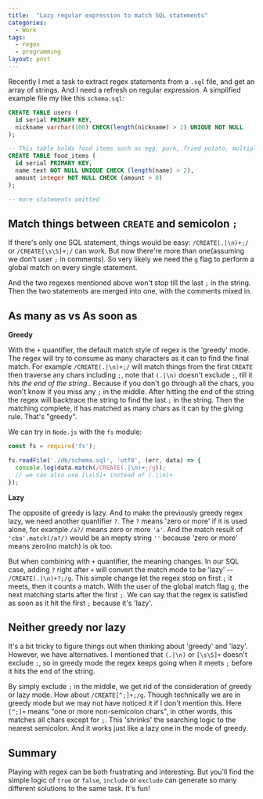 ```yaml
---
title:  "Lazy regular expression to match SQL statements"
categories:
  - Work
tags:
  - regex
  - programming
layout: post
---
```


Recently I met a task to extract regex statements from a `.sql` file, and get an array of strings. And I need a refresh on regular expression. A simplified example file my like this `schema.sql`:

```SQL
CREATE TABLE users (
  id serial PRIMARY KEY,
  nickname varchar(100) CHECK(length(nickname) > 2) UNIQUE NOT NULL
);

-- This table holds food items such as egg, pork, fried potato, multiple food items
CREATE TABLE food_items (
  id serial PRIMARY KEY,
  name text NOT NULL UNIQUE CHECK (length(name) > 2),
  amount integer NOT NULL CHECK (amount > 0)
);

-- more statements omitted
```

## Match things between `CREATE` and semicolon `;`

If there's only one SQL statement, things would be easy: `/CREATE(.|\n)+;/` or `/CREATE[\s\S]+;/` can work. But now there're more than one(assuming we don't user `;` in comments). So very likely we need the `g` flag to perform a global match on every single statement.

And the two regexes mentioned above won't stop till the last `;` in the string. Then the two statements are merged into one, with the comments mixed in.

## As many as vs As soon as

**Greedy**

With the `+` quantifier, the default match style of regex is the 'greedy' mode. The regex will try to consume as many characters as it can to find the final match. For example `/CREATE(.|\n)+;/` will match things from the first `CREATE` then traverse any chars including `;`, note that `(.|\n)` doesn't exclude `;`, till it hits *the end of the string.*. Because if you don't go through all the chars, you won't know if you miss any `;` in the middle. After hitting the end of the string the regex will backtrace the string to find the last `;` in the string. Then the matching complete, it has matched as many chars as it can by the giving rule. That's "greedy".

We can try in `Node.js` with the `fs` module:

```js
const fs = require('fs');

fs.readFile('./db/schema.sql', 'utf8', (err, data) => {
  console.log(data.match(/CREATE(.|\n)+;/g));
  // we can also use [\s\S]+ instead of (.|\n)+
});
```

**Lazy**

The opposite of greedy is lazy. And to make the previously greedy regex lazy, we need another quantifier `?`. The `?` means 'zero or more' if it is used alone, for example `/a?/` means zero or more `'a'`. And the match result of `'cba'.match(/a?/)` would be an mepty string `''` because 'zero or more' means zero(no match) is ok too.

But when combining with `+` quantifier, the meaning changes. In our SQL case, adding `?` right after `+` will convert the match mode to be 'lazy' -- `/CREATE(.|\n)+?;/g`. This simple change let the regex stop on first `;` it meets, then it counts a match. With the user of the global match flag `g`, the next matching starts after the first `;`. We can say that the regex is satisfied as soon as it hit the first `;` because it's 'lazy'.

## Neither greedy nor lazy

It's a bit tricky to figure things out when thinking about 'greedy' and 'lazy'. However, we have alternatives. I mentioned that `(.|\n)` or `[\s\S]+` doesn't exclude `;`, so in greedy mode the regex keeps going when it meets `;` before it hits the end of the string.

By simply exclude `;` in the middle, we get rid of the consideration of greedy or lazy mode. How about `/CREATE[^;]+;/g`. Though technically we are in greedy mode but we may not have noticed it if I don't mention this. Here `[^;]+` means "one or more non-semicolon chars", in other words, this matches all chars except for `;`. This 'shrinks' the searching logic to the nearest semicolon. And it works just like a lazy one in the mode of greedy.

## Summary

Playing with regex can be both frustrating and interesting. But you'll find the simple logic of `true` or `false`, `include` or `exclude` can generate so many different solutions to the same task. It's fun!


